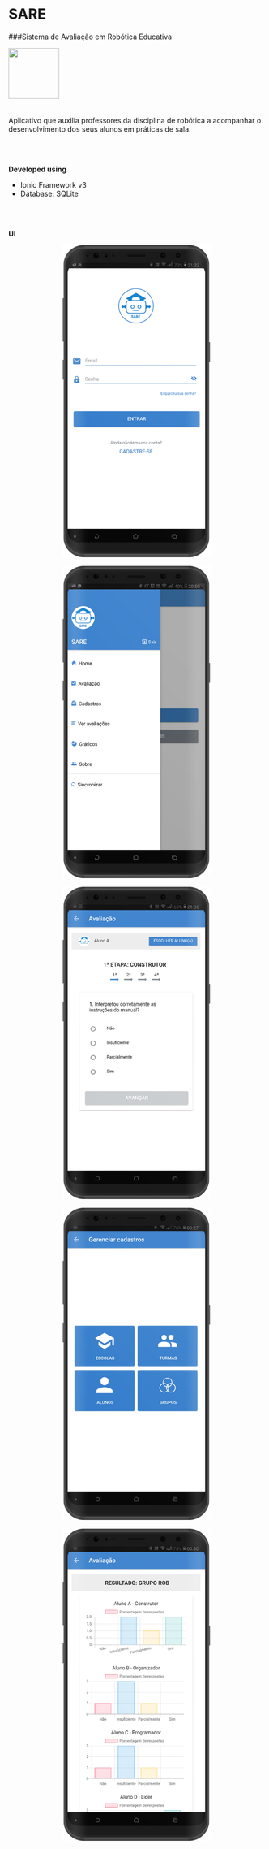 # SARE
###Sistema de Avaliação em Robótica Educativa
<p>
    <img src="src/assets/img/avatar-sare.png" width="100" height="100" />
</p>
<br/>
Aplicativo que auxilia professores da disciplina de robótica a acompanhar o desenvolvimento dos seus alunos em práticas de sala.

<br/><br/>

**Developed using**
- Ionic Framework v3
- Database: SQLite

<br/><br/>

**UI**

<p align="center">
  <img src="ui_readme/render+login.jpg" width="295" height="615" />
</p>

<p align="center">
  <img src="ui_readme/render+menu.jpg" width="295" height="615" />
</p>

<p align="center">
  <img src="ui_readme/render+avaliacao-questao.jpg" width="295" height="615" />
</p>

<p align="center">
  <img src="ui_readme/render+cadastro.jpg" width="295" height="615" />
</p>

<p align="center">
  <img src="ui_readme/render+avaliacao-resultado.jpg" width="295" height="615" />
</p>


